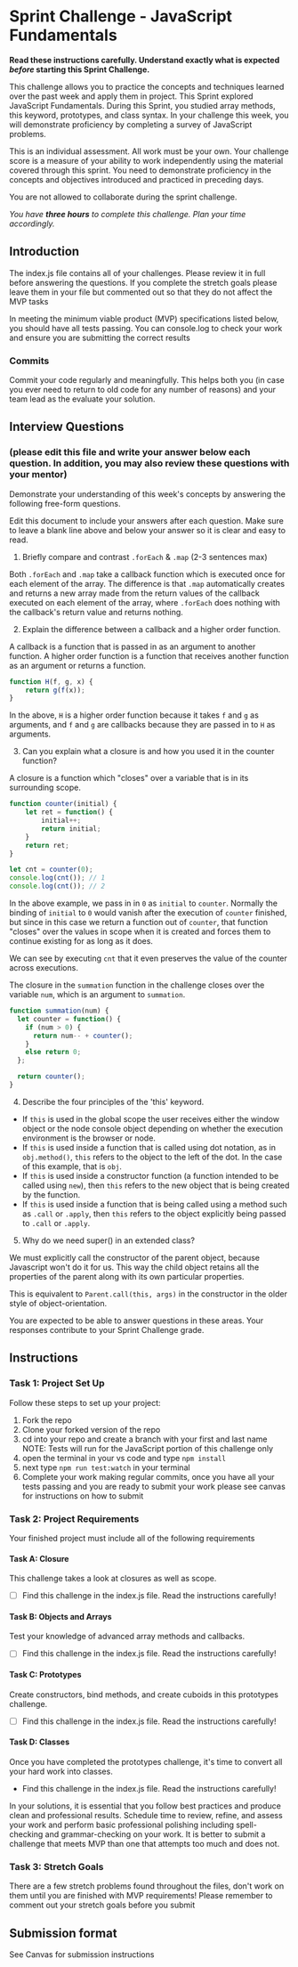 # Sprint Challenge - JavaScript Fundamentals

**Read these instructions carefully. Understand exactly what is expected _before_ starting this Sprint Challenge.**

This challenge allows you to practice the concepts and techniques learned over the past week and apply them in project. This Sprint explored JavaScript Fundamentals. During this Sprint, you studied array methods, this keyword, prototypes, and class syntax. In your challenge this week, you will demonstrate proficiency by completing a survey of JavaScript problems.

This is an individual assessment. All work must be your own. Your challenge score is a measure of your ability to work independently using the material covered through this sprint. You need to demonstrate proficiency in the concepts and objectives introduced and practiced in preceding days.

You are not allowed to collaborate during the sprint challenge. 

_You have **three hours** to complete this challenge. Plan your time accordingly._


## Introduction

The index.js file contains all of your challenges. Please review it in full before answering the questions. If you complete the stretch goals please leave them in your file but commented out so that they do not affect the MVP tasks 

In meeting the minimum viable product (MVP) specifications listed below, you should have all tests passing. You can console.log to check your work and ensure you are submitting the correct results 

### Commits

Commit your code regularly and meaningfully. This helps both you (in case you ever need to return to old code for any number of reasons) and your team lead as the evaluate your solution.

## Interview Questions
### (please edit this file and write your answer below each question. In addition, you may also review these questions with your mentor)
Demonstrate your understanding of this week's concepts by answering the following free-form questions.

Edit this document to include your answers after each question. Make sure to leave a blank line above and below your answer so it is clear and easy to read.

1. Briefly compare and contrast `.forEach` & `.map` (2-3 sentences max)

Both `.forEach` and `.map` take a callback function which is executed once for
each element of the array. The difference is that `.map` automatically creates
and returns a new array made from the return values of the callback executed on
each element of the array, where `.forEach` does nothing with the callback's
return value and returns nothing.

2. Explain the difference between a callback and a higher order function.

A callback is a function that is passed in as an argument to another function.
A higher order function is a function that receives another function as an
argument or returns a function.
```js
function H(f, g, x) {
    return g(f(x)); 
}
```
In the above, `H` is a higher order function because it takes `f` and `g` as
arguments, and `f` and `g` are callbacks because they are passed in to `H` as
arguments.


3. Can you explain what a closure is and how you used it in the counter function? 

A closure is a function which "closes" over a variable that is in its
surrounding scope.
```js
function counter(initial) {
    let ret = function() {
        initial++;
        return initial;
    }
    return ret;
}

let cnt = counter(0);
console.log(cnt()); // 1
console.log(cnt()); // 2
```
In the above example, we pass in in `0` as `initial` to `counter`. Normally
the binding of `initial` to `0` would vanish after the execution of `counter`
finished, but since in this case we return a function out of `counter`, that
function "closes" over the values in scope when it is created and forces them
to continue existing for as long as it does.

We can see by executing `cnt` that it even preserves the value of the counter
across executions.

The closure in the `summation` function in the challenge closes over the
variable `num`, which is an argument to `summation`.
```js
function summation(num) {
  let counter = function() {
    if (num > 0) {
      return num-- + counter();
    }
    else return 0;
  };

  return counter();
}
```


4. Describe the four principles of the 'this' keyword.

 - If `this` is used in the global scope the user receives either the window object or the node console object depending on whether the execution environment is the browser or node.
 - If `this` is used inside a function that is called using dot notation, as in `obj.method()`, `this` refers to the object to the left of the dot. In the case of this example, that is `obj`.
 - If `this` is used inside a constructor function (a function intended to be called using `new`), then `this` refers to the new object that is being created by the function.
 - If `this` is used inside a function that is being called using a method such as `.call` or `.apply`, then `this` refers to the object explicitly being passed to `.call` or `.apply`.

5. Why do we need super() in an extended class?

We must explicitly call the constructor of the parent object, because Javascript
won't do it for us. This way the child object retains all the properties of the
parent along with its own particular properties.

This is equivalent to `Parent.call(this, args)` in the constructor in the older
style of object-orientation.

You are expected to be able to answer questions in these areas. Your responses contribute to your Sprint Challenge grade. 

## Instructions

### Task 1: Project Set Up

Follow these steps to set up your project:

1. Fork the repo
2. Clone your forked version of the repo
3. cd into your repo and create a branch with your first and last name
NOTE: Tests will run for the JavaScript portion of this challenge only
4. open the terminal in your vs code and type `npm install`
5. next type `npm run test:watch` in your terminal
6. Complete your work making regular commits, once you have all your tests passing and you are ready to submit your work please see canvas for instructions on how to submit

### Task 2: Project Requirements

Your finished project must include all of the following requirements

#### Task A: Closure

This challenge takes a look at closures as well as scope. 
* [ ] Find this challenge in the index.js file. Read the instructions carefully!

#### Task B: Objects and Arrays

Test your knowledge of advanced array methods and callbacks.
* [ ] Find this challenge in the index.js file. Read the instructions carefully!

#### Task C: Prototypes

Create constructors, bind methods, and create cuboids in this prototypes challenge.
* [ ] Find this challenge in the index.js file. Read the instructions carefully!

#### Task D: Classes

Once you have completed the prototypes challenge, it's time to convert all your hard work into classes.
* Find this challenge in the index.js file. Read the instructions carefully!

In your solutions, it is essential that you follow best practices and produce clean and professional results. Schedule time to review, refine, and assess your work and perform basic professional polishing including spell-checking and grammar-checking on your work. It is better to submit a challenge that meets MVP than one that attempts too much and does not.

### Task 3: Stretch Goals 

There are a few stretch problems found throughout the files, don't work on them until you are finished with MVP requirements! Please remember to comment out your stretch goals before you submit 

## Submission format

See Canvas for submission instructions 

